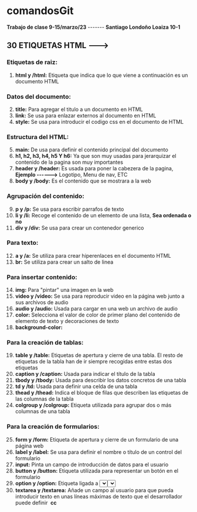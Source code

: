 # comandosGit
**Trabajo de clase 9-15/marzo/23** ------- **Santiago Londoño Loaiza 10-1**
## **30 ETIQUETAS HTML --->**
### **Etiquetas de raiz:**
1. **html y /html:** Etiqueta que indica que lo que viene a continuación es un documento HTML
### **Datos del documento:**
2. **title:** Para agregar el titulo a un documento en HTML
3. **link:** Se usa para enlazar externos al documento en HTML
4. **style:** Se usa para introducir el codigo css en el documento de HTML
### **Estructura del HTML:**
5. **main:** De usa para definir el contenido principal del documento
6. **h1, h2, h3, h4, h5 Y h6:** Ya que son muy usadas para jerarquizar el contenido de la pagina son muy importantes
7. **header y /header:** Es usada para poner la cabezera de la pagina, **Ejemplo ------>** Logotipo, Menu de nav, ETC
8. **body y /body:** Es el contenido que se mostrara a la web
### **Agrupación del contenido:**
9. **p y /p:**  Se usa para escribir parrafos de texto
10. **li y /li:** Recoge el contenido de un elemento de una lista, **Sea ordenada o no**
11. **div y /div:** Se usa para crear un contenedor generico
### **Para texto:**
12. **a y /a:** Se utiliza para crear hiperenlaces en el documento HTML
13. **br:** Se utiliza para crear un salto de linea
### **Para insertar contenido:**
14. **img:** Para "pintar" una imagen en la web
15. **video y /video:**  Se usa para reproducir video en la página web junto a sus archivos de audio
16. **audio y /audio:** Usada para cargar en una web un archivo de audio
17. **color:** Selecciona el valor de color de primer plano del contenido de elemento de texto y decoraciones de texto
18. **background-color:**
### **Para la creación de tablas:**
19. **table y /table:** Etiquetas de apertura y cierre de una tabla. El resto de etiquetas de la tabla han de ir siempre recogidas entre estas dos etiquetas
20. **caption y /caption:** Usada para indicar el título de la tabla
21. **tbody y /tbody:** Usada para describir los datos concretos de una tabla
22. **td y /td:** Usada para definir una celda de una tabla
23. **thead y /thead:** Indica el bloque de filas que describen las etiquetas de las columnas de la tabla
24. **colgroup y /colgroup:** Etiqueta utilizada para agrupar dos o más columnas de una tabla
### **Para la creación de formularios:**
25. **form y /form:** Etiqueta de apertura y cierre de un formulario de una página web
26. **label y /label:** Se usa para definir el nombre o título de un control del formulario
27. **input:** Pinta un campo de introducción de datos para el usuario
28. **button y /button:** Etiqueta utilizada para representar un botón en el formulario
29. **option y /option:**  Etiqueta ligada a <select>. Permite añadir diferentes opciones al <select>
30. **textarea y /textarea:**  Añade un campo al usuario para que pueda introducir texto en unas líneas máximas de texto que el desarrollador puede definir
![]()
**cc**
```
```
